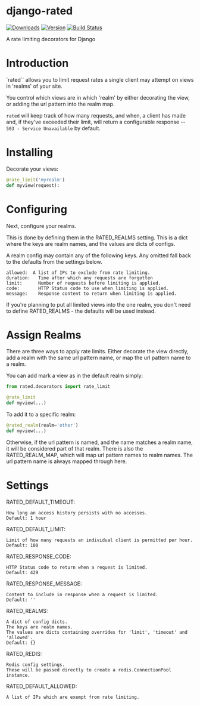 django-rated
============
[![Downloads](https://pypip.in/d/django-rated/badge.png)](https://crate.io/package/django-rated)
[![Version](https://pypip.in/v/django-rated/badge.png)](https://crate.io/package/django-rated)
[![Build Status](https://secure.travis-ci.org/funkybob/django-rated.png?branch=master)](http://travis-ci.org/funkybob/django-rated)


A rate limiting decorators for Django

Introduction
============

`rated`` allows you to limit request rates a single client may attempt on views in 'realms' of your site.

You control which views are in which 'realm' by either decorating the view, or adding the url pattern into the realm map.

`rated` will keep track of how many requests, and when, a client has made and, if they've exceeded their limit, will return a configurable response -- `503 - Service Unavailable` by default.

Installing
==========

Decorate your views:

```py
@rate_limit('myrealm')
def myview(request):
```

Configuring
===========

Next, configure your realms.

This is done by defining them in the RATED_REALMS setting.  This is a dict where the keys are realm names, and the values are dicts of configs.

A realm config may contain any of the following keys.  Any omitted fall back to the defaults from the settings below.

    allowed:  A list of IPs to exclude from rate limiting.
    duration:   Time after which any requests are forgotten
    limit:      Number of requests before limiting is applied.
    code:       HTTP Status code to use when limiting is applied.
    message:    Response content to return when limiting is applied.

If you're planning to put all limited views into the one realm, you don't need to define RATED_REALMS - the defaults will be used instead.

Assign Realms
=============

There are three ways to apply rate limits.  Either decorate the view directly, add a realm with the same url pattern name, or map the url pattern name to a realm.

You can add mark a view as in the default realm simply:

```py
from rated.decorators import rate_limit

@rate_limit
def myview(...)
```

To add it to a specific realm:

```py
@rated_realm(realm='other')
def myview(...)
```

Otherwise, if the url pattern is named, and the name matches a realm name, it will be considered part of that realm.  There is also the RATED_REALM_MAP, which will map url pattern names to realm names.  The url pattern name is always mapped through here.

Settings
========

RATED_DEFAULT_TIMEOUT:

    How long an access history persists with no accesses.
    Default: 1 hour

RATED_DEFAULT_LIMIT:

    Limit of how many requests an individual client is permitted per hour.
    Default: 100

RATED_RESPONSE_CODE:

    HTTP Status code to return when a request is limited.
    Default: 429

RATED_RESPONSE_MESSAGE:

    Content to include in response when a request is limited.
    Default: ''

RATED_REALMS:

    A dict of config dicts.
    The keys are realm names.
    The values are dicts containing overrides for 'limit', 'timeout' and 'allowed'.
    Default: {}

RATED_REDIS:

    Redis config settings.
    These will be passed directly to create a redis.ConnectionPool instance.

RATED_DEFAULT_ALLOWED:

    A list of IPs which are exempt from rate limiting.
